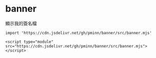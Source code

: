 # banner

顯示我的簽名檔

```
import 'https://cdn.jsdelivr.net/gh/pminn/banner/src/banner.mjs'
```
```
<script type="module" src="https://cdn.jsdelivr.net/gh/pminn/banner/src/banner.mjs"></script>
```